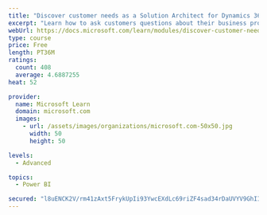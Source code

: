 ```yaml
---
title: "Discover customer needs as a Solution Architect for Dynamics 365 and Power Platform"
excerpt: "Learn how to ask customers questions about their business processes and feature requirements to create a viable solution."
webUrl: https://docs.microsoft.com/learn/modules/discover-customer-needs/
type: course
price: Free
length: PT36M
ratings:
  count: 408
  average: 4.6887255
heat: 52

provider:
  name: Microsoft Learn
  domain: microsoft.com
  images:
    - url: /assets/images/organizations/microsoft.com-50x50.jpg
      width: 50
      height: 50

levels:
  - Advanced

topics:
  - Power BI

secured: "l8uENCK2V/rm41zAxt5FrykUpIi93YwcEXdLc69riZF4sad34rDaUVYV9GhIIwlwUXkgTc/BDuthlfnLYKDrgxrd9UzxSg9OZeIB/L7khIGwjNNWln20uVWeig2Iwyvv4eTXfeFS4CDStkRyGyx8b8C0e8aWad3w24I9YEXg6pBgLBTvzTLl9GlIBHF3/oyDqLrb7+P+glGhws2U1tOQFordoFpLBImCjahQGB7D6KO9gcteGMnlt1xNVAmcsYwsCI+8Lqz4n81Dqfor45XMibWpoqbvcY0Aj1fMJpyeZl7yIrtAyzpIDsOSFUpDbUV39euOKiEwrEH8t/mz8jhNqvxSHuSUW+SSaGtHdYTUwrRltnUn4vMrVKvby5xjEhHUFXgtT495+18VB7hYXHPRB+gHoU1Gdys9RaZ+58xw0os=;Z8kYYRfEn6Nm+9OLtQKXUw=="
---
```


